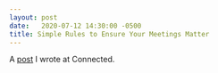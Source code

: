 ```yaml
---
layout: post
date:   2020-07-12 14:30:00 -0500
title: Simple Rules to Ensure Your Meetings Matter
---
```


A [post](https://www.connected.io/post/simple-rules-to-ensure-your-meetings-matter/) I wrote at Connected.